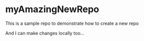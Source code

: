 # myAmazingNewRepo
This is a sample repo to demonstrate how to create a new repo

And I can make changes locally too...
